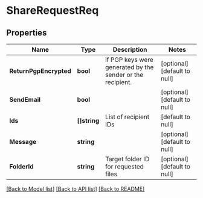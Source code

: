 # ShareRequestReq

## Properties
Name | Type | Description | Notes
------------ | ------------- | ------------- | -------------
**ReturnPgpEncrypted** | **bool** | if PGP keys were generated by the sender or the recipient. | [optional] [default to null]
**SendEmail** | **bool** |  | [optional] [default to null]
**Ids** | **[]string** | List of recipient IDs | [default to null]
**Message** | **string** |  | [optional] [default to null]
**FolderId** | **string** | Target folder ID for requested files | [optional] [default to null]

[[Back to Model list]](../README.md#documentation-for-models) [[Back to API list]](../README.md#documentation-for-api-endpoints) [[Back to README]](../README.md)


